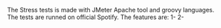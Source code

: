 The Stress tests is made with JMeter Apache tool and groovy languages.
The tests are runned on official Spotify.
The features are:
1-
2-

